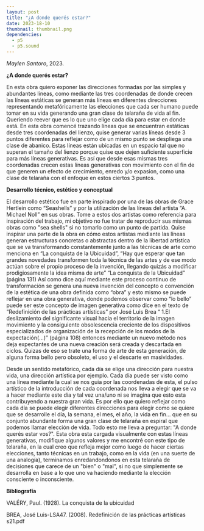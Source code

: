 ```yaml
---
layout: post
title: "¿A donde querés estar?"
date: 2023-18-10
thumbnail: thumbnail.png
dependencies:
  - p5
  - p5.sound
---
```


<div id="div-sketch">
  <script type="text/javascript" src="sketch.js"></script>
</div>

_Maylen Santoro_, 2023.

**¿A donde querés estar?**

En esta obra quiero exponer las direcciones formadas por las simples y abundantes líneas, como mediante las tres coordenadas de donde crecen las líneas estáticas se generan más líneas en diferentes direcciones representando metafóricamente las elecciones que cada ser humano puede tomar en su vida generando una gran clase de telaraña de vida al fin. Queriendo reever que es lo que uno elige cada día para estar en donde está.
 En esta obra comencé trazando líneas que se encuentran estáticas desde tres coordenadas del lienzo, quise generar varias líneas desde 3 puntos diferentes para reflejar como de un mismo punto se despliega una clase de abanico. Estas líneas están ubicadas en un espacio tal que no superan el tamaño del lienzo porque quise que dejen suficiente superficie para más líneas generativas. Es así que desde esas mismas tres coordenadas crecen estas líneas generativas con movimiento con el fin de que generen un efecto de crecimiento, enredo y/o expasion, como una clase de telaraña con el enfoque en estos ciertos 3 puntos.

**Desarrollo técnico, estético y conceptual**

El desarrollo estético fue en parte inspirado por una de las obras de Grace Hertlein como “Seashells” y por la utilización de las líneas del artista “A. Michael Noll” en sus obras. Tome a estos dos artistas como referencia para inspiración del trabajo, mi objetivo no fue tratar de reproducir sus mismas obras como "sea shells" si no tomarlo como un punto de partida. Quise inspirar una parte de la obra en cómo estos artistas mediante las líneas generan estructuras concretas o abstractas dentro de la libertad artística que se va transformando constantemente junto a las técnicas de arte como menciona en “La conquista de la Ubicuidad”, “Hay que esperar que tan grandes novedades transformen toda la técnica de las artes y de ese modo actúan sobre el propio proceso de la invención, llegando quizás a modificar prodigiosamente la idea misma de arte” “La conquista de la Ubicuidad” (página 131) Así como dice aquí mediante este proceso continuo de transformación se genera una nueva invención del concepto o convención de la estética de una obra definida como “obra” y esto mismo se puede reflejar en una obra generativa, donde podemos observar como “lo bello” puede ser este concepto de imagen generativa como dice en el texto de “Redefinición de las prácticas artísticas” por José Luis Brea “ 1.El deslizamiento del significante visual hacia el territorio de la imagen movimiento y la consiguiente obsolescencia creciente de los dispositivos especializados de organización de la recepción de los modos de la expectación(...)” (página 108) entonces mediante un nuevo método nos deja expectantes de una nueva creación será creada y descartada en ciclos. Quizas de eso se trate una forma de arte de esta generación, de alguna forma bello pero obsoleto, el uso y el descarte en masividades.

Desde un sentido metafórico, cada día se elige una dirección para nuestra vida, una dirección artística por ejemplo. Cada día puede ser visto como una línea mediante la cual se nos guia por las coordenadas de esta, el pulso artístico de la introducción de cada coordenada nos lleva a elegir que se va a hacer mediante este día y tal vez una/uno ni se imagina que esto esta contribuyendo a nuestra gran vida. Es por ello que quiero reflejar como cada día se puede elegir diferentes direcciones para elegir como se quiere que se desarrolle el día, la semana, el mes, el año, la vida en fin... que en su conjunto abundante forma una gran clase de telaraña en espiral que podemos llamar elección de vida. Todo esto me lleva a preguntar: "A donde querés estar vos?". Esta obra esta cargada visualmente con estas líneas generativas, modifique algunos valores y me encontré con este tipo de telaraña, en la cual creo que refleja mejor como luego de hacer ciertas elecciones, tanto técnicas en un trabajo, como en la vida (en una suerte de una analogía), terminamos enredandondonos en esta telaraña de decisiones que carece de un "bien" o "mal", si no que simplemente se desarrolla en base a lo que uno va haciendo mediante la elección consciente o inconsciente.


**Bibliografía**

VALÉRY, Paul. (1928). La conquista de la ubicuidad


BREA, José Luis-LSA47. (2008). Redefinición de las prácticas artísticas s21.pdf

